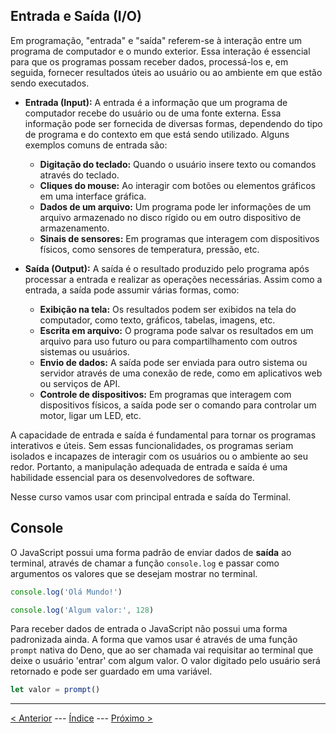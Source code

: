 ## Entrada e Saída (I/O)

Em programação, "entrada" e "saída" referem-se à interação entre um programa de computador e o mundo exterior. Essa interação é essencial para que os programas possam receber dados, processá-los e, em seguida, fornecer resultados úteis ao usuário ou ao ambiente em que estão sendo executados.

- **Entrada (Input):** A entrada é a informação que um programa de computador recebe do usuário ou de uma fonte externa. Essa informação pode ser fornecida de diversas formas, dependendo do tipo de programa e do contexto em que está sendo utilizado. Alguns exemplos comuns de entrada são:
  - **Digitação do teclado:** Quando o usuário insere texto ou comandos através do teclado.
  - **Cliques do mouse:** Ao interagir com botões ou elementos gráficos em uma interface gráfica.
  - **Dados de um arquivo:** Um programa pode ler informações de um arquivo armazenado no disco rígido ou em outro dispositivo de armazenamento.
  - **Sinais de sensores:** Em programas que interagem com dispositivos físicos, como sensores de temperatura, pressão, etc.

- **Saída (Output):** A saída é o resultado produzido pelo programa após processar a entrada e realizar as operações necessárias. Assim como a entrada, a saída pode assumir várias formas, como:
  - **Exibição na tela:** Os resultados podem ser exibidos na tela do computador, como texto, gráficos, tabelas, imagens, etc.
  - **Escrita em arquivo:** O programa pode salvar os resultados em um arquivo para uso futuro ou para compartilhamento com outros sistemas ou usuários.
  - **Envio de dados:** A saída pode ser enviada para outro sistema ou servidor através de uma conexão de rede, como em aplicativos web ou serviços de API.
  - **Controle de dispositivos:** Em programas que interagem com dispositivos físicos, a saída pode ser o comando para controlar um motor, ligar um LED, etc.

A capacidade de entrada e saída é fundamental para tornar os programas interativos e úteis. Sem essas funcionalidades, os programas seriam isolados e incapazes de interagir com os usuários ou o ambiente ao seu redor. Portanto, a manipulação adequada de entrada e saída é uma habilidade essencial para os desenvolvedores de software.

Nesse curso vamos usar com principal entrada e saída do Terminal.

## Console

O JavaScript possui uma forma padrão de enviar dados de **saída** ao terminal, através de chamar a função `console.log` e passar como argumentos os valores que se desejam mostrar no terminal.

```js
console.log('Olá Mundo!')

console.log('Algum valor:', 128)
```

Para receber dados de entrada o JavaScript não possui uma forma padronizada ainda. A forma que vamos usar é através de uma função `prompt` nativa do Deno, que ao ser chamada vai requisitar ao terminal que deixe o usuário 'entrar' com algum valor. O valor digitado pelo usuário será retornado e pode ser guardado em uma variável.

```js
let valor = prompt()
```

---
[< Anterior](./variables.md) --- [Índice](./index.md) --- [Próximo >](./operations.md)